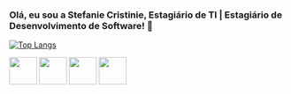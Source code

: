 ### Olá, eu sou a Stefanie Cristinie, Estagiário de TI | Estagiário de Desenvolvimento de Software! 👋

[![Top Langs](https://github-readme-stats.vercel.app/api/top-langs/?username=stefaniecristinie&layout=compact&theme=radical)](https://github.com/stefaniecristinie)
 
<img height="50cm" src="https://cdn.jsdelivr.net/gh/devicons/devicon/icons/java/java-original-wordmark.svg" /> <img height="50cm" src="https://cdn.jsdelivr.net/gh/devicons/devicon/icons/html5/html5-plain-wordmark.svg" /> <img height="50cm" src="https://cdn.jsdelivr.net/gh/devicons/devicon/icons/css3/css3-plain-wordmark.svg" /> <img height="50cm" src="https://cdn.jsdelivr.net/gh/devicons/devicon/icons/javascript/javascript-plain.svg" />
